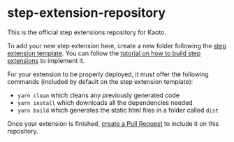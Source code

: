 # step-extension-repository

This is the official step extensions repository for Kaoto.

To add your new step extension here, create a new folder following the [step extension template](https://github.com/KaotoIO/step-extension). You can follow the [tutorial on how to build step extensions](https://kaoto.io/docs/add-custom-view/) to implement it.

For your extension to be properly deployed, it must offer the following commands (included by default on the step extension template):
 - `yarn clean` which cleans any previously generated code
 - `yarn install` which downloads all the dependencies needed
 - `yarn build` which generates the static html files in a folder called `dist`
 
Once your extension is finished, [create a Pull Request](https://github.com/KaotoIO/step-extension-repository/compare) to include it on this repository.

